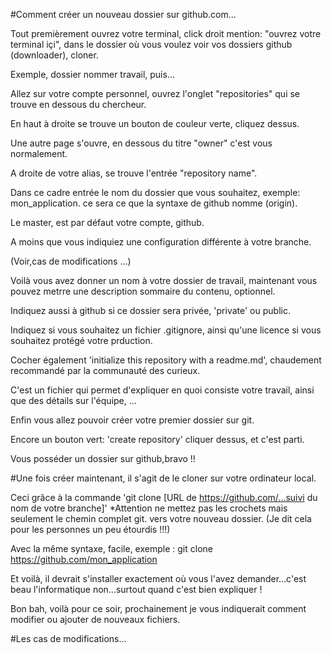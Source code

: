 #Comment créer un nouveau dossier sur github.com...

Tout premièrement ouvrez votre terminal, click droit mention: "ouvrez votre terminal içi", dans le dossier où vous voulez voir vos dossiers github (downloader), cloner.

Exemple, dossier nommer travail, puis...

Allez sur votre compte personnel, ouvrez l'onglet "repositories" qui se trouve en dessous
du chercheur.

En haut à droite se trouve un bouton de couleur verte, cliquez dessus.

Une autre page s'ouvre, en dessous du titre "owner" c'est vous normalement.

A droite de votre alias, se trouve l'entrée "repository name".

Dans ce cadre entrée le nom du dossier que vous souhaitez, exemple: mon_application.
ce sera ce que la syntaxe de github nomme (origin).

Le master, est par défaut votre compte, github.

A moins que vous indiquiez une configuration différente à votre branche.

(Voir,cas de modifications ...)

Voilà vous avez donner un nom à votre dossier de travail, maintenant vous pouvez metrre une description sommaire du contenu, optionnel.

Indiquez aussi à github si ce dossier sera privée, 'private' ou public.

Indiquez si vous souhaitez un fichier .gitignore, ainsi qu'une licence si vous souhaitez protégé votre prduction.

Cocher également 'initialize this repository with a readme.md', chaudement recommandé par la communauté des curieux.

C'est un fichier qui permet d'expliquer en quoi consiste votre travail, ainsi que des détails sur l'équipe, ...

Enfin vous allez pouvoir créer votre premier dossier sur git. 

Encore un bouton vert: 'create repository' cliquer dessus, et c'est parti.

Vous posséder un dossier sur github,bravo !!

#Une fois créer maintenant, il s'agit de le cloner sur votre ordinateur local.

Ceci grâce à la commande 'git clone [URL de https://github.com/...suivi du nom de votre branche]' *Attention ne mettez pas les crochets
mais seulement le chemin complet git. vers votre nouveau dossier. (Je dit cela pour les personnes un peu étourdis !!!)

Avec la même syntaxe, facile, exemple : git clone https://github.com/mon_application

Et voilà, il devrait s'installer exactement où vous l'avez demander...c'est beau l'informatique non...surtout quand c'est bien expliquer !

Bon bah, voilà pour ce soir, prochainement je vous indiquerait comment modifier ou ajouter de nouveaux fichiers.

#Les cas de modifications...

